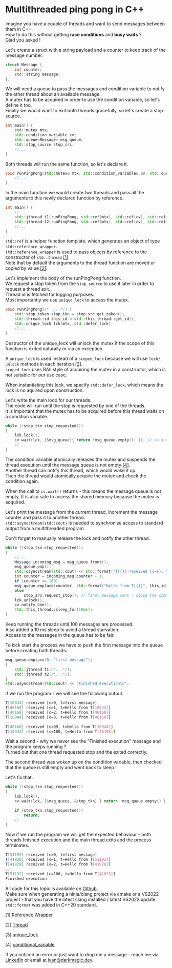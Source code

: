 # Multithreaded ping pong in C++

Imagine you have a couple of threads and want to send messages between them in C++.  
How to do this without getting **race conditions** and **busy waits** ?  
Glad you asked !

Let's create a struct with a string payload and a counter to keep track of the message number.

```cpp
struct Message {
	int counter;
	std::string message;
};
```

We will need a queue to pass the messages and condition variable to
notify the other thread about an available message.  
A mutex has to be acquired in order to use the condition variable,
so let's define it too.  
Finally we would want to exit both threads gracefully, so let's create a stop source.

```cpp
int main() {
	std::mutex mtx;
	std::condition_variable cv;
	std::queue<Message> msg_queue;
	std::stop_source stop_src;
	//...
}
```

Both threads will run the same function, so let's declare it.
```cpp
void runPingPong(std::mutex& mtx, std::condition_variable& cv, std::queue<Message>& msg_queue, std::stop_source& stop_src) {
	// ...
}
```

In the main function we would create two threads and pass all the
arguments to this newly declared function by reference.
```cpp
int main() {
	// ...
	std::jthread t1(runPingPong, std::ref(mtx), std::ref(cv), std::ref(msg_queue), std::ref(stop_src));
	std::jthread t2(runPingPong, std::ref(mtx), std::ref(cv), std::ref(msg_queue), std::ref(stop_src));
	//...
}
```

`std::ref` is a helper function template, which generates an object of type `std::reference_wrapper`.  
`std::reference_wrapper` is used to pass objects by reference to the constructor of `std::thread` [\[1\]](#1).  
Note that by default the arguments to the thread function are moved or copied by value [\[2\]](#2).

Let's implement the body of the runPingPong function.  
We request a stop token from the `stop_source` to use it later
in order to request a thread exit.  
Thread id is fetched for logging purposes.  
Most importantly we use `unique_lock` to access the mutex.

```cpp
void runPingPong(/* ... */) {
	std::stop_token stop_tkn = stop_src.get_token();
	std::thread::id this_id = std::this_thread::get_id();
	std::unique_lock lck(mtx, std::defer_lock);
	//...
}
```

Destructor of the unique_lock will unlock the mutex if the scope of this function is exited naturally or via an exception.

A `unique_lock` is used instead of a `scoped_lock` because we will use
`lock/ unlock` methods in each iteration [\[3\]](#3).  
`scoped_lock` uses RAII style of acquiring the mutex in a constructor, which is not suitable for our use case.

When instantiating this lock, we specify `std::defer_lock`, which means the lock is no aquired upon construction.

Let's write the main loop for our threads.  
The code will run until the stop is requested by one of the threads.  
It is important that the mutex has to be acquired before this thread
waits on a condition variable.

```cpp
while (!stop_tkn.stop_requested()) 
{
	lck.lock();
	cv.wait(lck, [&msg_queue]{ return !msg_queue.empty(); }); // << mutex release and thread suspended here
	// ...
}
```

The condition variable atomically releases the mutex and suspends
the thread execution until the message queue is not empty [\[4\]](#4).  
Another thread can notify this thread, which would wake it up.  
Then the thread would atomically acquire the mutex and check the condition again.

When the call to `cv.wait()` returns - this means the message queue is not empty. It is also safe to access the shared memory because the mutex is acquired.

Let's print the message from the current thread, increment the message counter and pass it to another thread.  
`std::osyncstream(std::cout)` is needed to synchronize access to standard output from a multithreaded program.

Don't forget to manually release the lock and notify the other thread.

```cpp
while (!stop_tkn.stop_requested()) 
{
	// ...
	Message incoming_msg = msg_queue.front();
	msg_queue.pop();
	std::osyncstream(std::cout) << std::format("T[{}] received [c={}, t={}]", this_id, incoming_msg.counter, incoming_msg.message) << "\n";
	int counter = incoming_msg.counter + 1;
	if (counter <= 100)
	msg_queue.emplace(counter, std::format("Hello from T[{}]", this_id));
	else
		stop_src.request_stop(); // final message sent - close the communication channels
	lck.unlock();
	cv.notify_one();
	std::this_thread::sleep_for(10ms);
}
```

Keep running the threads until 100 messages are processed.  
Also added a 10 ms sleep to avoid a thread starvation.  
Access to the messages in the queue has to be fair.

To kick start the process we have to push the first message into the queue
before creating both threads:
```cpp
msg_queue.emplace(0, "first message");
{
	std::jthread t1(/*...*/);
	std::jthread t2(/*...*/);
}
std::osyncstream(std::cout) << "Finished execution\n";

```

If we run the program - we will see the following output.
```bash
T[10944] received [c=0, t=first message]
T[46168] received [c=1, t=Hello from T[10944]]
T[46168] received [c=2, t=Hello from T[46168]]
T[10944] received [c=3, t=Hello from T[46168]]
...
T[46168] received [c=99, t=Hello from T[10944]]
T[10944] received [c=100, t=Hello from T[46168]]
```

Wait a second - why we never see the "Finished execution" message and the program keeps running ?  
Turned out that one thread requested stop and the exited correctly.

The second thread was woken up on the condition variable, then checked that the queue is still empty and
went back to sleep !

Let's fix that.

```cpp
while (!stop_tkn.stop_requested())
{
	lck.lock();
	cv.wait(lck, [&msg_queue, &stop_tkn] { return !msg_queue.empty() || stop_tkn.stop_requested(); });

	if (stop_tkn.stop_requested())
		return;
	// ...
}
```

Now if we run the program we will get the expected behaviour - both threads finished execution and the main thread exits and the process terminates.

```bash
T[51192] received [c=0, t=first message]
T[41828] received [c=1, t=Hello from T[51192]]
T[41828] received [c=2, t=Hello from T[41828]]
...
T[51192] received [c=100, t=Hello from T[41828]]
Finished execution
```

All code for this topic is available on [Github](https://github.com/ivan-golubev/thread-ping-pong).  
Make sure when generating a ninja/clang project via cmake or a VS2022 project - that you have the latest
clang installed / latest VS2022 update.  
`std::format` was added in C++20 standard.

<a name="1">\[1\] [Reference Wrapper](https://en.cppreference.com/w/cpp/utility/functional/reference_wrapper)</a>

<a name="2">\[2\] [Thread](https://en.cppreference.com/w/cpp/thread/thread/thread)</a>

<a name="3">\[3\] [unique_lock](https://en.cppreference.com/w/cpp/thread/unique_lock)</a>

<a name="4">\[4\] [conditional_variable](https://en.cppreference.com/w/cpp/thread/condition_variable)</a>

If you noticed an error or just want to drop me a message - reach me via [LinkedIn](https://www.linkedin.com/in/igolubev) or email at [ivan@darkmagic.dev](mailto:ivan@darkmagic.dev?subject=hello).

<script src="../scripts/main.js"></script>

